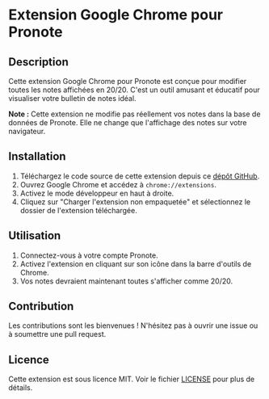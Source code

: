 # Extension Google Chrome pour Pronote

## Description
Cette extension Google Chrome pour Pronote est conçue pour modifier toutes les notes affichées en 20/20. C'est un outil amusant et éducatif pour visualiser votre bulletin de notes idéal.

**Note :** Cette extension ne modifie pas réellement vos notes dans la base de données de Pronote. Elle ne change que l'affichage des notes sur votre navigateur.

## Installation
1. Téléchargez le code source de cette extension depuis ce [dépôt GitHub](https://github.com/Tutur33/extention-pronote-20-20).
2. Ouvrez Google Chrome et accédez à `chrome://extensions`.
3. Activez le mode développeur en haut à droite.
4. Cliquez sur "Charger l'extension non empaquetée" et sélectionnez le dossier de l'extension téléchargée.

## Utilisation
1. Connectez-vous à votre compte Pronote.
2. Activez l'extension en cliquant sur son icône dans la barre d'outils de Chrome.
3. Vos notes devraient maintenant toutes s'afficher comme 20/20.

## Contribution
Les contributions sont les bienvenues ! N'hésitez pas à ouvrir une issue ou à soumettre une pull request.

## Licence
Cette extension est sous licence MIT. Voir le fichier [LICENSE](LICENSE) pour plus de détails.
